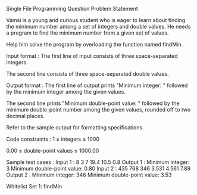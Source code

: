 Single File Programming Question
Problem Statement



Vamsi is a young and curious student who is eager to learn about finding the minimum number among a set of integers and double values. He needs a program to find the minimum number from a given set of values.



Help him solve the program by overloading the function named findMin.

Input format :
The first line of input consists of three space-separated integers.

The second line consists of three space-separated double values.

Output format :
The first line of output prints "Minimum integer: " followed by the minimum integer among the given values.

The second line prints "Minimum double-point value: " followed by the minimum double-point number among the given values, rounded off to two decimal places.



Refer to the sample output for formatting specifications.

Code constraints :
1 ≤ integers ≤ 1000

0.00 ≤ double-point values ≤ 1000.00

Sample test cases :
Input 1 :
8 3 7
19.4 10.5 0.8
Output 1 :
Minimum integer: 3
Minimum double-point value: 0.80
Input 2 :
435 768 346
3.531 4.561 7.89
Output 2 :
Minimum integer: 346
Minimum double-point value: 3.53

Whitelist
Set 1:
findMin